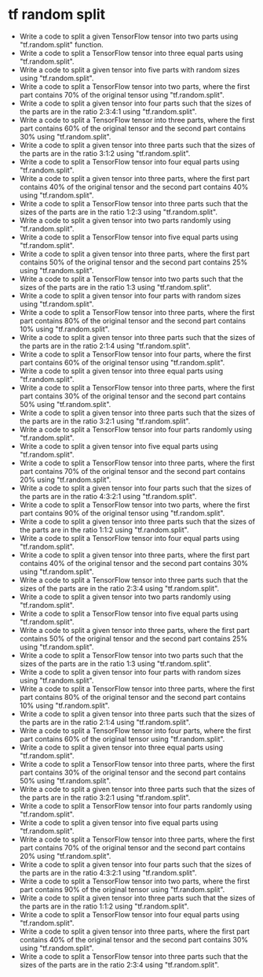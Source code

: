 # tf random split

- Write a code to split a given TensorFlow tensor into two parts using "tf.random.split" function.
- Write a code to split a TensorFlow tensor into three equal parts using "tf.random.split".
- Write a code to split a given tensor into five parts with random sizes using "tf.random.split".
- Write a code to split a TensorFlow tensor into two parts, where the first part contains 70% of the original tensor using "tf.random.split".
- Write a code to split a given tensor into four parts such that the sizes of the parts are in the ratio 2:3:4:1 using "tf.random.split".
- Write a code to split a TensorFlow tensor into three parts, where the first part contains 60% of the original tensor and the second part contains 30% using "tf.random.split".
- Write a code to split a given tensor into three parts such that the sizes of the parts are in the ratio 3:1:2 using "tf.random.split".
- Write a code to split a TensorFlow tensor into four equal parts using "tf.random.split".
- Write a code to split a given tensor into three parts, where the first part contains 40% of the original tensor and the second part contains 40% using "tf.random.split".
- Write a code to split a TensorFlow tensor into three parts such that the sizes of the parts are in the ratio 1:2:3 using "tf.random.split".
- Write a code to split a given tensor into two parts randomly using "tf.random.split".
- Write a code to split a TensorFlow tensor into five equal parts using "tf.random.split".
- Write a code to split a given tensor into three parts, where the first part contains 50% of the original tensor and the second part contains 25% using "tf.random.split".
- Write a code to split a TensorFlow tensor into two parts such that the sizes of the parts are in the ratio 1:3 using "tf.random.split".
- Write a code to split a given tensor into four parts with random sizes using "tf.random.split".
- Write a code to split a TensorFlow tensor into three parts, where the first part contains 80% of the original tensor and the second part contains 10% using "tf.random.split".
- Write a code to split a given tensor into three parts such that the sizes of the parts are in the ratio 2:1:4 using "tf.random.split".
- Write a code to split a TensorFlow tensor into four parts, where the first part contains 60% of the original tensor using "tf.random.split".
- Write a code to split a given tensor into three equal parts using "tf.random.split".
- Write a code to split a TensorFlow tensor into three parts, where the first part contains 30% of the original tensor and the second part contains 50% using "tf.random.split".
- Write a code to split a given tensor into three parts such that the sizes of the parts are in the ratio 3:2:1 using "tf.random.split".
- Write a code to split a TensorFlow tensor into four parts randomly using "tf.random.split".
- Write a code to split a given tensor into five equal parts using "tf.random.split".
- Write a code to split a TensorFlow tensor into three parts, where the first part contains 70% of the original tensor and the second part contains 20% using "tf.random.split".
- Write a code to split a given tensor into four parts such that the sizes of the parts are in the ratio 4:3:2:1 using "tf.random.split".
- Write a code to split a TensorFlow tensor into two parts, where the first part contains 90% of the original tensor using "tf.random.split".
- Write a code to split a given tensor into three parts such that the sizes of the parts are in the ratio 1:1:2 using "tf.random.split".
- Write a code to split a TensorFlow tensor into four equal parts using "tf.random.split".
- Write a code to split a given tensor into three parts, where the first part contains 40% of the original tensor and the second part contains 30% using "tf.random.split".
- Write a code to split a TensorFlow tensor into three parts such that the sizes of the parts are in the ratio 2:3:4 using "tf.random.split".
- Write a code to split a given tensor into two parts randomly using "tf.random.split".
- Write a code to split a TensorFlow tensor into five equal parts using "tf.random.split".
- Write a code to split a given tensor into three parts, where the first part contains 50% of the original tensor and the second part contains 25% using "tf.random.split".
- Write a code to split a TensorFlow tensor into two parts such that the sizes of the parts are in the ratio 1:3 using "tf.random.split".
- Write a code to split a given tensor into four parts with random sizes using "tf.random.split".
- Write a code to split a TensorFlow tensor into three parts, where the first part contains 80% of the original tensor and the second part contains 10% using "tf.random.split".
- Write a code to split a given tensor into three parts such that the sizes of the parts are in the ratio 2:1:4 using "tf.random.split".
- Write a code to split a TensorFlow tensor into four parts, where the first part contains 60% of the original tensor using "tf.random.split".
- Write a code to split a given tensor into three equal parts using "tf.random.split".
- Write a code to split a TensorFlow tensor into three parts, where the first part contains 30% of the original tensor and the second part contains 50% using "tf.random.split".
- Write a code to split a given tensor into three parts such that the sizes of the parts are in the ratio 3:2:1 using "tf.random.split".
- Write a code to split a TensorFlow tensor into four parts randomly using "tf.random.split".
- Write a code to split a given tensor into five equal parts using "tf.random.split".
- Write a code to split a TensorFlow tensor into three parts, where the first part contains 70% of the original tensor and the second part contains 20% using "tf.random.split".
- Write a code to split a given tensor into four parts such that the sizes of the parts are in the ratio 4:3:2:1 using "tf.random.split".
- Write a code to split a TensorFlow tensor into two parts, where the first part contains 90% of the original tensor using "tf.random.split".
- Write a code to split a given tensor into three parts such that the sizes of the parts are in the ratio 1:1:2 using "tf.random.split".
- Write a code to split a TensorFlow tensor into four equal parts using "tf.random.split".
- Write a code to split a given tensor into three parts, where the first part contains 40% of the original tensor and the second part contains 30% using "tf.random.split".
- Write a code to split a TensorFlow tensor into three parts such that the sizes of the parts are in the ratio 2:3:4 using "tf.random.split".